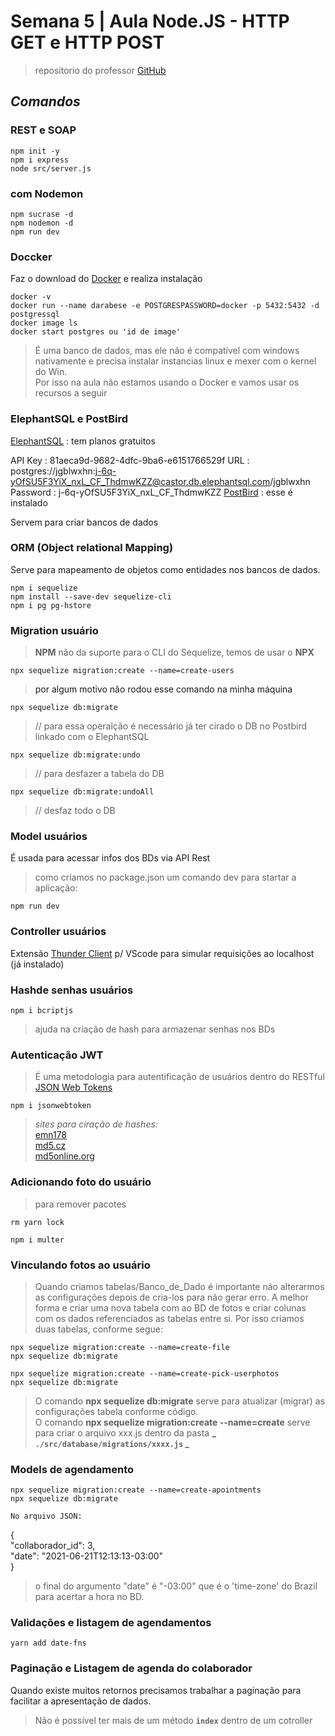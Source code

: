 # Semana 5 | Aula Node.JS - HTTP GET e HTTP POST

> repositorio do professor [GitHub](https://github.com/mrdouglasmorais/sistemadeagendamento.git)
## **_Comandos_**

### REST e SOAP
```
npm init -y
npm i express
node src/server.js
```

### com Nodemon
```
npm sucrase -d
npm nodemon -d
npm run dev
```

### Doccker
Faz o download do [Docker](https://www.docker.com/) e realiza instalação

```
docker -v
docker run --name darabese -e POSTGRESPASSWORD=docker -p 5432:5432 -d postgressql
docker image ls
docker start postgres ou 'id de image'
```
>É uma banco de dados, mas ele não é compatível com windows nativamente e precisa instalar instancias linux e mexer com o kernel do Win.  
Por isso na aula não estamos usando o Docker e vamos usar os recursos a seguir

### ElephantSQL e PostBird
[ElephantSQL](https://www.elephantsql.com/) : tem planos gratuitos  

API Key : 81aeca9d-9682-4dfc-9ba6-e6151766529f
URL : postgres://jgblwxhn:j-6q-yOfSU5F3YiX_nxL_CF_ThdmwKZZ@castor.db.elephantsql.com/jgblwxhn
Password : j-6q-yOfSU5F3YiX_nxL_CF_ThdmwKZZ
[PostBird](https://www.electronjs.org/apps/postbird) : esse é instalado  

Servem para criar bancos de dados

### ORM (Object relational Mapping)
Serve para mapeamento de objetos como entidades nos bancos de dados.

```
npm i sequelize
npm install --save-dev sequelize-cli
npm i pg pg-hstore
```

### Migration usuário
>__NPM__ não da suporte para o CLI do Sequelize, temos de usar o __NPX__
```
npx sequelize migration:create --name=create-users
```
> <a> por algum motivo não rodou esse comando na minha máquina </a>
```
npx sequelize db:migrate
```
>// para essa operalção é necessário já ter cirado o DB no Postbird linkado com o ElephantSQL
```
npx sequelize db:migrate:undo
```
>// para desfazer a tabela do DB
```
npx sequelize db:migrate:undoAll
```
>// desfaz todo o DB

### Model usuários
É usada para acessar infos dos BDs via API Rest
>como criamos no package.json um comando dev para startar a aplicação:
```
npm run dev
```

### Controller usuários
Extensão [Thunder Client](https://www.thunderclient.com/) p/ VScode para simular requisições ao localhost (já instalado)

### Hashde senhas usuários
```
npm i bcriptjs
```
>ajuda na criação de hash para armazenar senhas nos BDs

### Autenticação JWT

>É uma metodologia para autentificação de usuários dentro do RESTful  
[JSON Web Tokens](https://jwt.io/)  

```
npm i jsonwebtoken
```

>*sites para ciração de hashes:*  
[emn178](https://emn178.github.io/online-tools/sha256.html)  
[md5.cz](http://www.md5.cz/)  
[md5online.org](https://www.md5online.org/)  

### Adicionando foto do usuário
>para remover pacotes
```
rm yarn lock
```

```
npm i multer
```

### Vinculando fotos ao usuário
>Quando criamos tabelas/Banco_de_Dado é importante não alterarmos as configurações depois de cria-los para não gerar erro. A melhor forma e criar uma nova tabela com ao BD de fotos e criar colunas com os dados referenciados as tabelas entre si. Por isso criamos duas tabelas, conforme segue:
```
npx sequelize migration:create --name=create-file
npx sequelize db:migrate
```
```
npx sequelize migration:create --name=create-pick-userphotos
npx sequelize db:migrate
```
> O comando **npx sequelize db:migrate** serve para atualizar (migrar) as configurações tabela conforme código.  
O comando __npx sequelize migration:create --name=create__ serve para criar o arquivo xxx.js dentro da pasta **_ ` ./src/database/migrations/xxxx.js ` _**  

### Models de agendamento

```
npx sequelize migration:create --name=create-apointments
npx sequelize db:migrate
```

`No arquivo JSON:`

{  
  "collaborador_id": 3,  
   "date": "2021-06-21T12:13:13-03:00"  
}


>o final do argumento "date" é "-03:00" que é o 'time-zone' do Brazil para acertar a hora no BD.


### Validações e listagem de agendamentos

```
yarn add date-fns
```

### Paginação e Listagem de agenda do colaborador

Quando existe muitos retornos precisamos trabalhar a paginação para facilitar a apresentação de dados.

>Não é possível ter mais de um método **`index`** dentro de um cotroller

